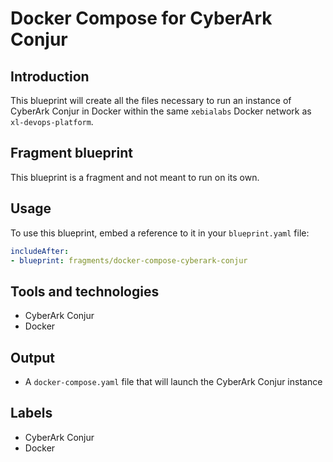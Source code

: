 # Docker Compose for CyberArk Conjur

## Introduction

This blueprint will create all the files necessary to run an instance of CyberArk Conjur in Docker within the same `xebialabs` Docker network as `xl-devops-platform`.

## Fragment blueprint

This blueprint is a fragment and not meant to run on its own.

## Usage

To use this blueprint, embed a reference to it in your `blueprint.yaml` file:

```yaml
includeAfter:
- blueprint: fragments/docker-compose-cyberark-conjur
```

## Tools and technologies

* CyberArk Conjur
* Docker

## Output

* A `docker-compose.yaml` file that will launch the CyberArk Conjur instance

## Labels

* CyberArk Conjur
* Docker

